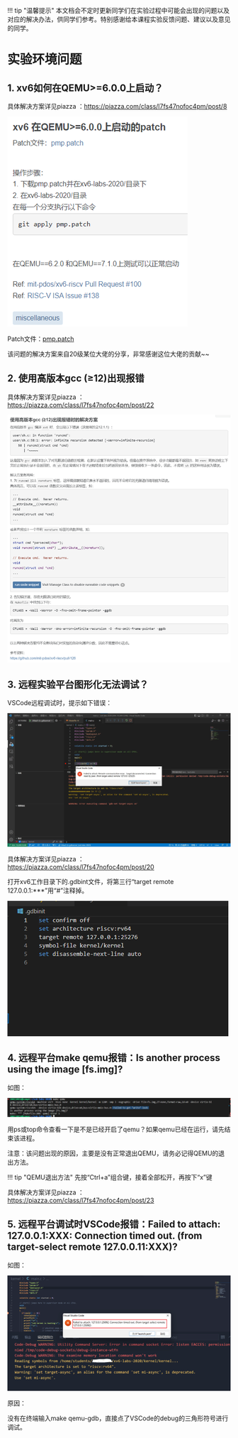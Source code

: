 
!!! tip "温馨提示"
    本文档会不定时更新同学们在实验过程中可能会出现的问题以及对应的解决办法，供同学们参考。特别感谢给本课程实验反馈问题、建议以及意见的同学。

# 实验环境问题

## 1. xv6如何在QEMU>=6.0.0上启动？

具体解决方案详见piazza ：https://piazza.com/class/l7fs47nofoc4pm/post/8

![qemu](faq.assets/qemu.png)

Patch文件：[pmp.patch](code/pmp.patch)

该问题的解决方案来自20级某位大佬的分享，非常感谢这位大佬的贡献~~

## 2. 使用高版本gcc (≥12)出现报错

具体解决方案详见piazza ：https://piazza.com/class/l7fs47nofoc4pm/post/22 

![gcc](faq.assets/gcc.png)


## 3. 远程实验平台图形化无法调试？

VSCode远程调试时，提示如下错误：

![gdb1](faq.assets/gdb1.jpg)

具体解决方案详见piazza ：https://piazza.com/class/l7fs47nofoc4pm/post/20

打开xv6工作目录下的.gdbint文件，将第三行“target remote 127.0.0.1:***”用“#”注释掉。

![gdb2](faq.assets/gdb2.jpg)


## 4. 远程平台make qemu报错：Is another process using the image [fs.img]?

如图：

![qemu2](faq.assets/qemu2.png)

用ps或top命令查看一下是不是已经开启了qemu？如果qemu已经在运行，请先结束该进程。

注意：该问题出现的原因，主要是没有正常退出QEMU，请务必记得QEMU的退出方法。

!!! tip "QEMU退出方法"
    先按“Ctrl+a”组合键，接着全部松开，再按下“x”键

具体解决方案详见piazza ：https://piazza.com/class/l7fs47nofoc4pm/post/23 


## 5. 远程平台调试时VSCode报错：Failed to attach: 127.0.0.1:XXX: Connection timed out. (from target-select remote 127.0.0.11:XXX)?

如图：

![qemu3](faq.assets/qemu3.png)

原因：

没有在终端输入make qemu-gdb，直接点了VSCode的debug的三角形符号进行调试。




